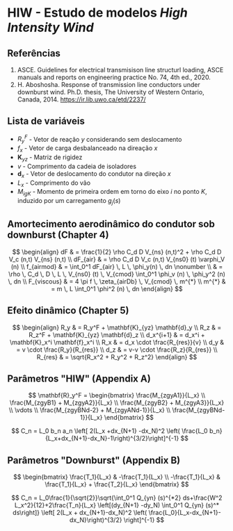 # HIW - Estudo de modelos _High Intensity Wind_


## Referências

1. ASCE. Guidelines for electrical transmisison line structurl loading, ASCE manuals and reports on engineering practice No. 74, 4th ed., 2020.
1. H. Aboshosha. Response of transmission line conductors under downburst wind. Ph.D. thesis, The University of Western Ontario, Canada, 2014. https://ir.lib.uwo.ca/etd/2237/

## Lista de variáveis
* $R_y^F$ - Vetor de reação $y$ considerando sem deslocamento
* $f_x$ - Vetor de carga desbalanceado na direação $x$
* $\mathbf{K}_{yz}$ - Matriz de rigidez
* $v$ - Comprimento da cadeia de isoladores
* $\mathbf{d}_x$ - Vetor de deslocamento do condutor na direção $x$
* $L_x$ - Comprimento do vão
* $M_{igK}$ - Momento de primeira ordem em torno do eixo $i$ no ponto $K$, induzido por um carregamento $g_j(s)$

## Amortecimento aerodinâmico do condutor sob downburst (Chapter 4)

$$
\begin{align}
dF & = \frac{1}{2} \rho C_d D V_{ns} (n,t)^2 + \rho C_d D V_c (n,t) V_{ns} (n,t) \\
dF_{air} & = \rho C_d D V_c (n,t) V_{ns0} (t) \varphi_V (n) \\
f_{airmod} & = \int_0^1 dF_{air} \, L \, \phi_y(n) \, dn \nonumber \\
& = \rho \, C_d \, D \, L \, V_{ns0} (t) \, V_{cmod} \int_0^1 \phi_v (n) \, \phi_y^2 (n) \, dn \\
F_{viscous} & = 4 \pi f \, \zeta_{airDb} \, V_{cmod} \, m^{*} \\
m^{*} & = m \, L \int_0^1 \phi^2 (n) \, dn
\end{align}
$$

## Efeito dinâmico (Chapter 5)

$$
\begin{align}
R_y & = R_y^F + \mathbf{K}_{yz} \mathbf{d}_y \\
R_z & = R_z^F + \mathbf{K}_{yz} \mathbf{d}_z \\
d_x^{i+1} & = d_x^i + \mathbf{K}_x^i \mathbf{f}_x^i \\
R_x & = d_x \cdot \frac{R_{res}}{v} \\
d_y & = v \cdot \frac{R_y}{R_{res}} \\
d_z & = v-v \cdot \frac{R_z}{R_{res}} \\
R_{res} & = \sqrt{R_x^2 + R_y^2 + R_z^2}
\end{align}
$$

## Parâmetros "HIW" (Appendix A)

$$
\mathbf{R}_y^F = \begin{bmatrix} \frac{M_{zgyA1}}{L_x} \\ \frac{M_{zgyB1} + M_{zgyA2}}{L_x} \\ \frac{M_{zgyB2} + M_{zgyA3}}{L_x} \\ \vdots \\ \frac{M_{zgyBNd-2} + M_{zgyANd-1}}{L_x} \\ \frac{M_{zgyBNd-1}}{L_x} \end{bmatrix}
$$

$$
C_n = L_0 b_n a_n \left[ 2(L_x +dx_{N+1} -dx_N)^2 \left( \frac{L_0 b_n}{L_x+dx_{N+1}-dx_N}-1\right)^{3/2}\right]^{-1}
$$

## Parâmetros "Downburst" (Appendix B)

$$
\begin{bmatrix}
\frac{T_1}{L_x} & -\frac{T_1}{L_x} \\
-\frac{T_1}{L_x} & \frac{T_1}{L_x} + \frac{T_2}{L_x}
\end{bmatrix}
$$

$$
C_n = L_0\frac{1}{\sqrt{2}}\sqrt{\int_0^1 Q_{yn} (s)^{*2} ds+\frac{W^2 L_x^2}{12}+2\frac{T_n}{L_x} \left[(dy_{N+1} -dy_N) \int_0^1 Q_{yn} (s)^* ds\right]} \left[ 2(L_x + dx_{N+1}-dx_N)^2 \left( \frac{L_0}{L_x-dx_{N+1}-dx_N}\right)^{3/2} \right]^{-1}
$$